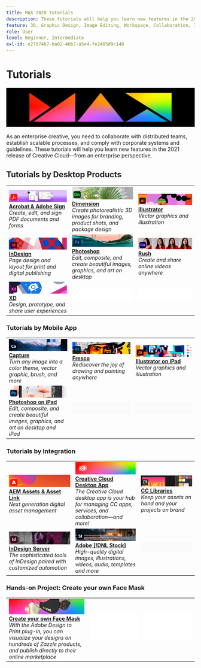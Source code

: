 ```yaml
---
title: MAX 2020 Tutorials
description: These tutorials will help you learn new features in the 2021 release of Creative Cloud—from an enterprise perspective
feature: 3D, Graphic Design, Image Editing, Workspace, Collaboration, Integrations
role: User
level: Beginner, Intermediate
exl-id: e27874b7-ba02-46b7-a5e4-fe2485d9c148
---
```

# Tutorials

![Max 2020 Hero Image](../assets/MAX.jpg)

As an enterprise creative, you need to collaborate with distributed teams, establish scalable processes, and comply with corporate systems and guidelines. These tutorials will help you learn new features in the 2021 release of Creative Cloud—from an enterprise perspective. 

## Tutorials by Desktop Products

<table style="table-layout:fixed">
<tr>
 <td>
    <a href="acrobat-sign.md">
      <img alt="Acrobat & Adobe Sign" src="../assets/DC.jpg" />
    </a>
    <div>
    <a href="acrobat-sign.md"><strong>Acrobat & Adobe Sign</strong></a>
    </div>
    <em>Create, edit, and sign PDF documents and forms</em>
    <br>
  </td>
  <td>
    <a href="dimension.md">
      <img alt="Dimension" src="../assets/Dimenio.jpg" />
    </a>
    <div>
    <a href="dimension.md"><strong>Dimension</strong></a>
    </div>
    <em>Create photorealistic 3D images for branding, product shots, and package design</em>
    <br>
  </td>
  <td>
    <a href="illustrator.md">
      <img alt="Illustrator" src="../assets/Illustrator.jpg" />
    </a>
    <div>
    <a href="illustrator.md"><strong>Illustrator</strong></a>
    </div>
    <em>Vector graphics and illustration</em>
    <br>
  </td>
</tr>
<tr>
 <td>
    <a href="indesign.md">
      <img alt="InDesign" src="../assets/InDesign.jpg" />
    </a>
    <div>
    <a href="indesign.md"><strong>InDesign</strong></a>
    </div>
    <em>Page design and layout for print and digital publishing</em>
    <br>
  </td>
  <td>
    <a href="photoshop.md">
      <img alt="Photoshop" src="../assets/Photoshop.jpg" />
    </a>
    <div>
    <a href="photoshop.md"><strong>Photoshop</strong></a>
    </div>
    <em>Edit, composite, and create beautiful images, graphics, and art on desktop</em>
    <br>
  </td>
  <td>
    <a href="rush.md">
      <img alt="Rush" src="../assets/Rush.jpg" />
    </a>
    <div>
    <a href="rush.md"><strong>Rush</strong></a>
    </div>
    <em>Create and share online videos anywhere</em>
    <br>
  </td>
</tr>
<tr>
 <td>
    <a href="xd.md">
      <img alt="XD" src="../assets/XD.jpg" />
    </a>
    <div>
    <a href="xd.md"><strong>XD</strong></a>
    </div>
    <em>Design, prototype, and share user experiences</em>
    <br>
  </td>
  <td>
    <img alt="Spacer" src="../assets/WhiteBanner_Spacer.png" />
    <div>
    <br>
  </td>
  <td>
    <img alt="Spacer" src="../assets/WhiteBanner_Spacer.png" />
    <div>
    <br>
  </td>
</tr>
</table>

### Tutorials by Mobile App

<table style="table-layout:fixed">
<tr>
 <td>
    <a href="capture.md">
      <img alt="Capture" src="../assets/Capture.jpg" />
    </a>
    <div>
    <a href="capture.md"><strong>Capture</strong></a>
    </div>
    <em>Turn any image into a color theme, vector graphic, brush, and more</em>
    <br>
  </td>
  <td>
    <a href="fresco.md">
      <img alt="Fresco" src="../assets/Fresco.jpg" />
    </a>
    <div>
    <a href="fresco.md"><strong>Fresco</strong></a>
    </div>
    <em>Rediscover the joy of drawing and painting anywhere</em>
    <br>
  </td>
  <td>
    <a href="illustratoripad.md">
      <img alt="Illustrator on iPad" src="../assets/AIoniPad.jpg" />
    </a>
    <div>
    <a href="illustratoripad.md"><strong>Illustrator on iPad</strong></a>
    </div>
    <em>Vector graphics and illustration</em>
    <br>
  </td>
</tr>
<tr>
 <td>
    <a href="photoshopipad.md">
      <img alt="Photoshop on iPad" src="../assets/PSoniPad.jpg" />
    </a>
    <div>
    <a href="photoshopipad.md"><strong>Photoshop on iPad</strong></a>
    </div>
    <em>Edit, composite, and create beautiful images, graphics, and art on desktop and iPad</em>
    <br>
  </td>
  <td>
    <img alt="Spacer" src="../assets/GrayBanner_Spacer.png" />
    <div>
    <br>
  </td>
  <td>
    <img alt="Spacer" src="../assets/GrayBanner_Spacer.png" />
    <div>
    <br>
  </td>
</tr>
</table>

### Tutorials by Integration

<table style="table-layout:fixed">
<tr>
 <td>
    <a href="aem.md">
      <img alt="AEM Assets & Asset Link" src="../assets/AEM.jpg" />
    </a>
    <div>
    <a href="aem.md"><strong>AEM Assets & Asset Link</strong></a>
    </div>
    <em>Next generation digital asset management</em>
    <br>
  </td>
  <td>
    <a href="creativeclouddesktopapp.md">
      <img alt="Creative Cloud Desktop App" src="../assets/CCDA.jpg" />
    </a>
    <div>
    <a href="creativeclouddesktopapp.md"><strong>Creative Cloud Desktop App</strong></a>
    </div>
    <em>The Creative Cloud desktop app is your hub for managing CC apps, services, and collaboration—and more!</em>
    <br>
  </td>
  <td>
    <a href="cclibraries.md">
      <img alt="CC Libraries" src="../assets/CCLibs.jpg" />
    </a>
    <div>
    <a href="cclibraries.md"><strong>CC Libraries</strong></a>
    </div>
    <em>Keep your assets on hand and your projects on brand</em>
    <br>
  </td>
</tr>
<tr>
<td>
    <a href="indesignserver.md">
      <img alt="InDesign Server" src="../assets/InDesignServer.jpg" />
    </a>
    <div>
    <a href="indesignserver.md"><strong>InDesign Server</strong></a>
    </div>
    <em>The sophisticated tools of InDesign paired with customized automation</em>
    <br>
  </td>
 <td>
    <a href="stock.md">
      <img alt="Adobe Stock" src="../assets/Stock.jpg" />
    </a>
    <div>
    <a href="stock.md"><strong>Adobe [!DNL Stock]</strong></a>
    </div>
    <em>High-quality digital images, illustrations, videos, audio, templates and more</em>
    <br>
  </td>
  <td>
    <img alt="Spacer" src="../assets/GrayBanner_Spacer.png" />
    <div>
    <br>
  </td>
</tr>
</table>

### Hands-on Project: Create your own Face Mask

<table style="table-layout:fixed">
<tr>
 <td>
    <a href="handsonproject.md">
      <img alt="Create your own Face Mask" src="../assets/faceMaskSplash.jpg" />
    </a>
    <div>
    <a href="handsonproject.md"><strong>Create your own Face Mask</strong></a>
    </div>
    <em>With the Adobe Design to Print plug-in, you can visualize your designs on hundreds of Zazzle products, and publish directly to their online marketplace</em>
    <br>
  </td>
  <td>
    <img alt="Spacer" src="../assets/Whitespacer.png" />
    <div>
    <br>
  </td>
  <td>
    <img alt="Spacer" src="../assets/Whitespacer.png" />
    <div>
    <br>
  </td>
</tr>
</table>
